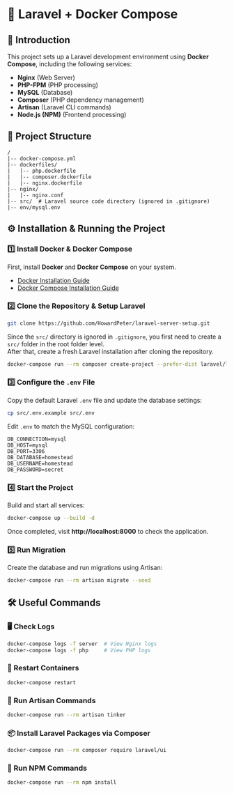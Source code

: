 # 🚀 Laravel + Docker Compose

## 📌 Introduction
This project sets up a Laravel development environment using **Docker Compose**, including the following services:
- **Nginx** (Web Server)
- **PHP-FPM** (PHP processing)
- **MySQL** (Database)
- **Composer** (PHP dependency management)
- **Artisan** (Laravel CLI commands)
- **Node.js (NPM)** (Frontend processing)

## 📁 Project Structure
```
/
|-- docker-compose.yml
|-- dockerfiles/
|   |-- php.dockerfile
|   |-- composer.dockerfile
|   |-- nginx.dockerfile
|-- nginx/
|   |-- nginx.conf
|-- src/  # Laravel source code directory (ignored in .gitignore)
|-- env/mysql.env
```

## ⚙️ Installation & Running the Project
### 1️⃣ Install Docker & Docker Compose
First, install **Docker** and **Docker Compose** on your system.

- [Docker Installation Guide](https://docs.docker.com/get-docker/)
- [Docker Compose Installation Guide](https://docs.docker.com/compose/install/)

### 2️⃣ Clone the Repository & Setup Laravel
```sh
git clone https://github.com/HowardPeter/laravel-server-setup.git
```

Since the `src/` directory is ignored in `.gitignore`, you first need to create a `src/` folder in the root folder level. <br>
After that, create a fresh Laravel installation after cloning the repository.
```sh
docker-compose run --rm composer create-project --prefer-dist laravel/laravel:8.0 .
```

### 3️⃣ Configure the `.env` File
Copy the default Laravel `.env` file and update the database settings:
```sh
cp src/.env.example src/.env
```
Edit `.env` to match the MySQL configuration:
```env
DB_CONNECTION=mysql
DB_HOST=mysql
DB_PORT=3306
DB_DATABASE=homestead
DB_USERNAME=homestead
DB_PASSWORD=secret
```

### 4️⃣ Start the Project
Build and start all services:
```sh
docker-compose up --build -d
```
Once completed, visit **http://localhost:8000** to check the application.

### 5️⃣ Run Migration
Create the database and run migrations using Artisan:
```sh
docker-compose run --rm artisan migrate --seed
```

## 🛠️ Useful Commands
### 🖥️ Check Logs
```sh
docker-compose logs -f server  # View Nginx logs
docker-compose logs -f php     # View PHP logs
```

### 🔄 Restart Containers
```sh
docker-compose restart
```

### 🚀 Run Artisan Commands
```sh
docker-compose run --rm artisan tinker
```

### 📦 Install Laravel Packages via Composer
```sh
docker-compose run --rm composer require laravel/ui
```

### 🎨 Run NPM Commands
```sh
docker-compose run --rm npm install
```